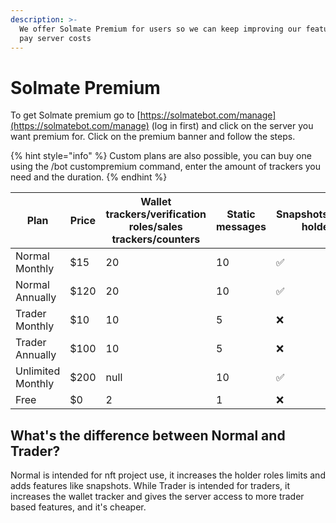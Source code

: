 ```yaml
---
description: >-
  We offer Solmate Premium for users so we can keep improving our features and
  pay server costs
---
```


# Solmate Premium

To get Solmate premium go to [https://solmatebot.com/manage](https://solmatebot.com/manage) (log in first) and click on the server you want premium for. Click on the premium banner and follow the steps.&#x20;

{% hint style="info" %}
Custom plans are also possible, you can buy one using the /bot custompremium command, enter the amount of trackers you need and the duration.
{% endhint %}



<table><thead><tr><th>Plan</th><th>Price</th><th data-type="number">Wallet trackers/verification roles/sales trackers/counters</th><th data-type="number">Static messages</th><th>Snapshots/export holders</th></tr></thead><tbody><tr><td>Normal Monthly</td><td>$15</td><td>20</td><td>10</td><td>✅</td></tr><tr><td>Normal Annually</td><td>$120</td><td>20</td><td>10</td><td>✅</td></tr><tr><td>Trader Monthly</td><td>$10</td><td>10</td><td>5</td><td>❌</td></tr><tr><td>Trader Annually</td><td>$100</td><td>10</td><td>5</td><td>❌</td></tr><tr><td>Unlimited Monthly</td><td>$200</td><td>null</td><td>10</td><td>✅</td></tr><tr><td>Free</td><td>$0</td><td>2</td><td>1</td><td>❌</td></tr></tbody></table>

## What's the difference between Normal and Trader?

Normal is intended for nft project use, it increases the holder roles limits and adds features like snapshots. While Trader is intended for traders, it increases the wallet tracker and gives the server access to more trader based features, and it's cheaper.
